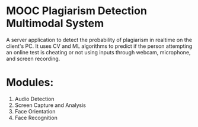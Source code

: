 # MOOC Plagiarism Detection Multimodal System
A server application to detect the probability of plagiarism in realtime on the client's PC. It uses CV and ML algorithms to predict if the person attempting an online test is cheating or not using inputs through webcam, microphone, and screen recording.

# Modules:
1. Audio Detection
2. Screen Capture and Analysis
3. Face Orientation
4. Face Recognition
